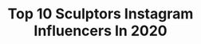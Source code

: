 ---
title: Top 10 Sculptors Instagram Influencers In 2020
description: >-
  Find top sculptors Instagram influencers in 2020. Most popular hashtags: #sculpture #art #instagram #artist.
platform: Instagram
hits: 2805
text_top: Identify the top-rated Instagram profiles on inBeat.
text_bottom: Our database holds 2805 Instagram influencers like this for you to pitch.
profiles:
  - username: "rogangregory"
    fullname: >-
      
    bio: >-
      sculptor
    location: "United States"
    followers: 18349
    engagement: 326
    commentsToLikes: 0.023499
    id: ck6trndhxzzpv0j717o3og6vb
    verified: false
    hashtags: "#shiva, #family"
  - username: "atelier_van_lieshout"
    fullname: >-
      Atelier Van Lieshout
    bio: >-
      Sculptor
    location: "Netherlands"
    followers: 21228
    engagement: 212
    commentsToLikes: 0.027442
    id: ck5hg6tz117x80i11i0zjdjsw
    verified: false
    hashtags: "#sculpting, #instaart, #galeriaomr, #artiststudio"
  - username: "brodberick"
    fullname: >-
      Caroline Brodberick
    bio: >-
      📍 sculptor / illustrator / photo & video maker 📩 cooperation: nyancaroline@gmail.com
    location: "Ukraine"
    followers: 255148
    engagement: 973
    commentsToLikes: 0.026581
    id: ckaoy2k0sfsiy0i78vpcfxv1z
    verified: false
    hashtags: "#diveintounhiddenimagination, #90svintage, #sculpture, #sunaesthetic"
  - username: "paris_asmr"
    fullname: >-
      Paris ASMR 🗣✨
    bio: >-
      🙋🏻‍♂️FLO 🇫🇷 🎤 Member of the pop duo CASSANDRE 🎬 ASMR artist on Youtube (239k) 🤓 Sophrologue Praticien 👂🏻 Sound sculptor 📩 parisasmr@yahoo.fr
    location: "France"
    followers: 26348
    engagement: 874
    commentsToLikes: 0.027469
    id: ckap1yygiwo1l0i78qqcspal9
    verified: false
    hashtags: "#sophrologie, #musique, #bleu, #asmr"
  - username: "ezgisadeghi"
    fullname: >-
      Ezgi Turna Sadeghi
    bio: >-
      💝National Brow Artist @benefitturkiye 👩🏻‍🎨Makeup-SFX Artist 👩🏻‍🎓Fine Arts-Sculptor 🐕Resque dogs mother @gecegunduz_thebrothers 🌱Vegeterian
    location: "Turkey"
    followers: 12435
    engagement: 636
    commentsToLikes: 0.194663
    id: ck0u7i9nj4t2g0i19vh4d33vt
    verified: false
    hashtags: "#benefitbrows, #makeupartist, #makeupaddict, #24hourbrowsetter"
  - username: "oldboy_ctts"
    fullname: >-
      Souppasilp Chanphatthana
    bio: >-
      Sculptor / Painter / Artist. WIPs / BTS / New works here.
    location: ""
    followers: 9947
    engagement: 801
    commentsToLikes: 0.039620
    id: ck6tprtedm8ag0j71jry6jmui
    verified: false
    hashtags: "#customsculpt, #customfigures, #customactionfigures, #customheadsculpt"
  - username: "reyan_nice"
    fullname: >-
      Rayan Mahmood ریان محمود
    bio: >-
      Artist | Sculptor | Portrait | Editor | Graduate | Institute of fine arts University of Duhok Founder Of @reyanproduction 📧info : reyannice@gmail.com
    location: ""
    followers: 19510
    engagement: 139
    commentsToLikes: 0.156973
    id: ckf5sypjzggul0j235yl3mrfw
    verified: false
    hashtags: "#duhok, #amedi, #kurdish, #rayanmahmood"
  - username: "mayshelf"
    fullname: >-
      May Thamtarana
    bio: >-
      Professional sculptor in Burbank, CA. Action figures/statues posted here are things I've sculpted and you might have.
    location: "United States"
    followers: 6761
    engagement: 1833
    commentsToLikes: 0.031617
    id: ck5buhpquht6d0i11krpijgn3
    verified: false
    hashtags: "#mayshelf, #marvellegends, #actionfigures, #toys"
  - username: "stuardoalvaro"
    fullname: >-
      Alvaro Stuardo Bravo
    bio: >-
      freelance Sculptor Painter and kit builder alvarocks10@gmail.com
    location: "United States"
    followers: 22938
    engagement: 416
    commentsToLikes: 0.022893
    id: ckf5v0d8bmw820j23hr9rw12z
    verified: false
    hashtags: "#handmade, #godofwar4, #santamonicastudios, #marvel"
  - username: "odessavlad"
    fullname: >-
      Vladimir Pelikh
    bio: >-
      📍Kyiv, Ukraine Made in Ukraine🇺🇦 International male MODEL MA @qmodels 🇺🇸 Traveller Sculptor Follow my ART page @odessavlad_art I speak 🇺🇦🇬🇧🇪🇸🇧🇷🇷🇺
    location: "Ukraine"
    followers: 53223
    engagement: 502
    commentsToLikes: 0.028773
    id: ck5c4a3h40x3n0i119rtl72pi
    verified: false
    hashtags: "#menwithstyle, #menslifestyle, #modelguys, #fitguysofinsta"
---